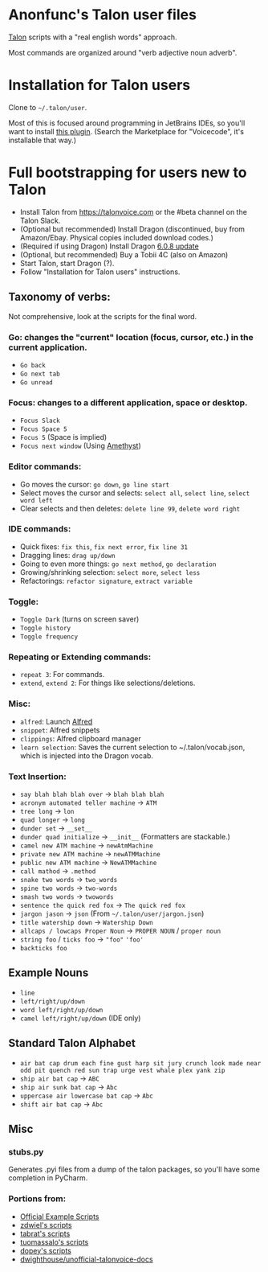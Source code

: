 # Anonfunc's Talon user files

[Talon](https://talonvoice.com) scripts with a "real english words" approach.

Most commands are organized around "verb adjective noun adverb".

# Installation for Talon users

Clone to `~/.talon/user`.

Most of this is focused around programming in JetBrains IDEs, so you'll want to install [this plugin](https://github.com/anonfunc/voicecode-intellij).
(Search the Marketplace for "Voicecode", it's installable that way.)

# Full bootstrapping for users new to Talon

- Install Talon from https://talonvoice.com or the #beta channel on the Talon Slack.
- (Optional but recommended) Install Dragon (discontinued, buy from Amazon/Ebay.  Physical copies included download codes.)
- (Required if using Dragon) Install Dragon [6.0.8 update](https://dnsriacontent.nuance.com/dpifm/EN/6.0.8/Dragon_14812.zip)
- (Optional, but recommended) Buy a Tobii 4C (also on Amazon)
- Start Talon, start Dragon (?).
- Follow "Installation for Talon users" instructions.

## Taxonomy of verbs:
Not comprehensive, look at the scripts for the final word.

### Go: changes the "current" location (focus, cursor, etc.) in the current application.
- `Go back`
- `Go next tab`
- `Go unread`

### Focus: changes to a different application, space or desktop.
- `Focus Slack`
- `Focus Space 5`
- `Focus 5` (Space is implied)
- `Focus next window` (Using [Amethyst](https://github.com/ianyh/Amethyst))

### Editor commands:
- Go moves the cursor: `go down`, `go line start`
- Select moves the cursor and selects:  `select all`, `select line`, `select word left`
- Clear selects and then deletes: `delete line 99`, `delete word right`

### IDE commands:
- Quick fixes: `fix this`, `fix next error`, `fix line 31`
- Dragging lines: `drag up/down`
- Going to even more things: `go next method`, `go declaration`
- Growing/shrinking selection: `select more`, `select less`
- Refactorings: `refactor signature`, `extract variable`

### Toggle:
- `Toggle Dark` (turns on screen saver)
- `Toggle history`
- `Toggle frequency`

### Repeating or Extending commands:
- `repeat 3`: For commands.
- `extend`, `extend 2`: For things like selections/deletions.  

### Misc:
- `alfred`: Launch [Alfred](https://www.alfredapp.com/)
- `snippet`: Alfred snippets
- `clippings`: Alfred clipboard manager
- `learn selection`: Saves the current selection to ~/.talon/vocab.json, which is injected into the Dragon vocab.

### Text Insertion:
- `say blah blah blah over` -> `blah blah blah`
- `acronym automated teller machine` -> `ATM`
- `tree long` -> `lon`
- `quad longer` -> `long`
- `dunder set` -> `__set__`
- `dunder quad initialize` -> `__init__` (Formatters are stackable.)
- `camel new ATM machine` -> `newAtmMachine`
- `private new ATM machine` -> `newATMMachine`
- `public new ATM machine` -> `NewATMMachine`
- `call mathod` -> `.method`
- `snake two words` -> `two_words`
- `spine two words` -> `two-words`
- `smash two words` -> `twowords`
- `sentence the quick red fox` -> `The quick red fox`
- `jargon jason` -> `json` (From `~/.talon/user/jargon.json`) 
- `title watership down` -> `Watership Down`
- `allcaps / lowcaps Proper Noun` -> `PROPER NOUN` / `proper noun`
- `string foo` / `ticks foo` -> `"foo"` `'foo'`
- `backticks foo`

## Example Nouns
- `line`
- `left/right/up/down` 
- `word left/right/up/down`
- `camel left/right/up/down` (IDE only)

## Standard Talon Alphabet
- `air bat cap drum each fine gust harp sit jury crunch look made near odd pit quench red sun trap urge vest whale plex yank zip`
- `ship air bat cap` -> `ABC`
- `ship air sunk bat cap` -> `Abc`
- `uppercase air lowercase bat cap` -> `Abc`
- `shift air bat cap` -> `Abc`

## Misc

### stubs.py

Generates .pyi files from a dump of the talon packages, so you'll have some completion in PyCharm.

### Portions from:

* [Official Example Scripts](https://github.com/talonvoice/examples)
* [zdwiel's scripts](https://github.com/dwiel/talon_community)
* [tabrat's scripts](https://github.com/tabrat/talon_user)
* [tuomassalo's scripts](https://github.com/tuomassalo/talon_user)
* [dopey's scripts](https://github.com/dopey/talon_user)
* [dwighthouse/unofficial-talonvoice-docs](https://github.com/dwighthouse/unofficial-talonvoice-docs)